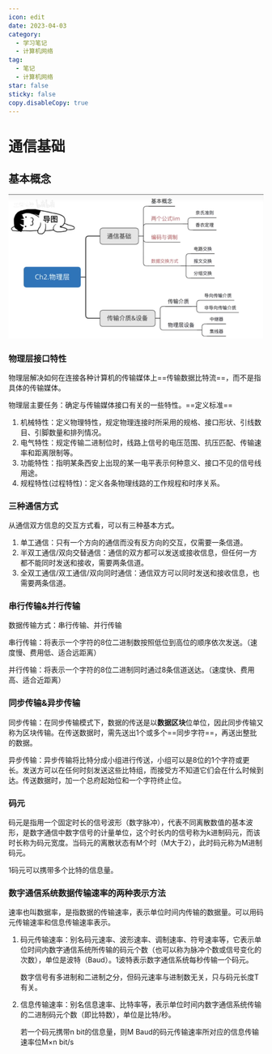 ```yaml
---
icon: edit
date: 2023-04-03
category:
  - 学习笔记
  - 计算机网络
tag:
  - 笔记
  - 计算机网络
star: false
sticky: false
copy.disableCopy: true
---
```


# 通信基础

## 基本概念

<!-- more -->
![1](./assets/1.png)

### 物理层接口特性

物理层解决如何在连接各种计算机的传输媒体上==传输数据比特流==，而不是指具体的传输媒体。

物理层主要任务：确定与传输媒体接口有关的一些特性。==定义标准==

1. 机械特性：定义物理特性，规定物理连接时所采用的规格、接口形状、引线数目、引脚数量和排列情况。
2. 电气特性：规定传输二进制位时，线路上信号的电压范围、抗压匹配、传输速率和距离限制等。
3. 功能特性：指明某条西安上出现的某一电平表示何种意义、接口不见的信号线用途。
4. 规程特性(过程特性)：定义各条物理线路的工作规程和时序关系。
<!-- more -->
### 三种通信方式

从通信双方信息的交互方式看，可以有三种基本方式。

1. 单工通信：只有一个方向的通信而没有反方向的交互，仅需要一条信道。
2. 半双工通信/双向交替通信：通信的双方都可以发送或接收信息，但任何一方都不能同时发送和接收，需要两条信道。
3. 全双工通信/双工通信/双向同时通信：通信双方可以同时发送和接收信息，也需要两条信道。

### 串行传输&并行传输

数据传输方式：串行传输、并行传输

串行传输：将表示一个字符的8位二进制数按照低位到高位的顺序依次发送。（速度慢、费用低、适合远距离）

并行传输：将表示一个字符的8位二进制同时通过8条信道送达。（速度快、费用高、适合近距离）

### 同步传输&异步传输

同步传输：在同步传输模式下，数据的传送是以**数据区块**位单位，因此同步传输又称为区块传输。在传送数据时，需先送出1个或多个==同步字符==，再送出整批的数据。

异步传输：异步传输将比特分成小组进行传送，小组可以是8位的1个字符或更长。发送方可以在任何时刻发送这些比特组，而接受方不知道它们会在什么时候到达。传送数据时，加一个总府起始位和一个字符终止位。

### 码元

码元是指用一个固定时长的信号波形（数字脉冲），代表不同离散数值的基本波形，是数字通信中数字信号的计量单位，这个时长内的信号称为k进制码元，而该时长称为码元宽度。当码元的离散状态有M个时（M大于2），此时码元称为M进制码元。

1码元可以携带多个比特的信息量。

### 数字通信系统数据传输速率的两种表示方法

速率也叫数据率，是指数据的传输速率，表示单位时间内传输的数据量。可以用码元传输速率和信息传输速率表示。

1. 码元传输速率：别名码元速率、波形速率、调制速率、符号速率等，它表示单位时间内数字通信系统所传输的码元个数（也可以称为脉冲个数或信号变化的次数），单位是波特（Baud）。1波特表示数字通信系统每秒传输一个码元。

   数字信号有多进制和二进制之分，但码元速率与进制数无关，只与码元长度T有关。

2. 信息传输速率：别名信息速率、比特率等，表示单位时间内数字通信系统传输的二进制码元个数（即比特数），单位是比特/秒。

   若一个码元携带n bit的信息量，则M Baud的码元传输速率所对应的信息传输速率位M×n bit/s

